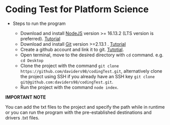 # Coding Test for Platform Science

* Steps to run the program

    * Download and install [NodeJS](https://nodejs.org/en/) version >= 16.13.2 (LTS version is preferred). [Tutorial](https://www.youtube.com/watch?v=AuCuHvgOeBY)
    * Download and install [Git](https://git-scm.com/downloads) version >=2.13.1 . [Tutorial](https://www.youtube.com/watch?v=4xqVv2lTo40)
    * Create a github account and link it to git. [Tutotial](https://docs.github.com/en/get-started/quickstart/set-up-git).
    * Open terminal, move to the desired directory with `cd` command. e.g. `cd Desktop`
    * Clone the project with the command `git clone https://github.com/daviders98/codingTest.git`, alternatively clone the project using SSH if you already have an SSH key `git clone git@github.com:daviders98/codingTest.git`.
    * Run the project with the command `node index`.

**IMPORTANT NOTE**

You can add the txt files to the project and specify the path while in runtime or you can run the program with the pre-established destinations and drivers .txt files.

